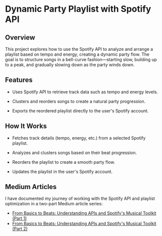 # Dynamic Party Playlist with Spotify API

## Overview

This project explores how to use the Spotify API to analyze and arrange a playlist based on tempo and energy, creating a dynamic party flow. The goal is to structure songs in a bell-curve fashion—starting slow, building up to a peak, and gradually slowing down as the party winds down.

## Features

- Uses Spotify API to retrieve track data such as tempo and energy levels.

- Clusters and reorders songs to create a natural party progression.

- Exports the reordered playlist directly to the user's Spotify account.

## How It Works

- Fetches track details (tempo, energy, etc.) from a selected Spotify playlist.

- Analyzes and clusters songs based on their beat progression.

- Reorders the playlist to create a smooth party flow.

- Updates the playlist in the user's Spotify account.

## Medium Articles
I have documented my journey of working with the Spotify API and playlist optimization in a two-part Medium article series:

- [From Basics to Beats: Understanding APIs and Spotify's Musical Toolkit (Part 1)](https://medium.com/@ishita.joshi6.ij/from-basics-to-beats-understanding-apis-and-spotifys-musical-toolkit-part-1-de8d75cca372)
- [From Basics to Beats: Understanding APIs and Spotify's Musical Toolkit (Part 2)](https://medium.com/@ishita.joshi6.ij/from-basics-to-beats-understanding-apis-and-spotifys-musical-toolkit-part-2-32e2dcac1187)
